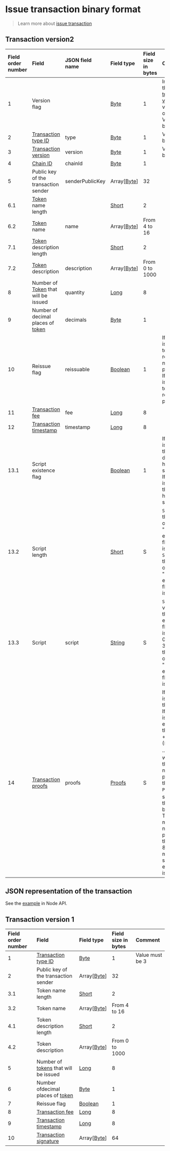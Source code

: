 # Issue transaction binary format

> Learn more about [issue transaction](/blockchain/transaction-type/issue-transaction.md)


## Transaction version2

| Field order number | Field | JSON field name | Field type | Field size in bytes | Comment |
| :--- | :--- | :--- | :--- | :--- | :--- |
| 1 | Version flag | | [Byte](/blockchain/blockchain/blockchain-data-types.md) | 1 | Indicates the [transaction version](/blockchain/transaction/transaction-version.md) is version 2 or higher.<br>Value must be 0 |
| 2 | [Transaction type ID](/blockchain/transaction-type.md) | type | [Byte](/blockchain/blockchain/blockchain-data-types.md) | 1 | Value must be 3 |
| 3 | [Transaction version](/blockchain/transaction/transaction-version.md) | version | [Byte](/blockchain/blockchain/blockchain-data-types.md) | 1 | Value must be 2 |
| 4 | [Chain ID](/blockchain/blockchain-network/chain-id.md) | chainId | [Byte](/blockchain/blockchain/blockchain-data-types.md) | 1 | |
| 5 | Public key of the transaction sender  | senderPublicKey | Array\[[Byte](/blockchain/blockchain/blockchain-data-types.md)] | 32 | |
| 6.1 | [Token](/blockchain/token.md) name length | | [Short](/blockchain/blockchain/blockchain-data-types.md) | 2 | |
| 6.2 | [Token](/blockchain/token.md) name | name | Array[[Byte](/blockchain/blockchain/blockchain-data-types.md)] | From 4 to 16 | |
| 7.1 | [Token](/blockchain/token.md) description length | | [Short](/blockchain/blockchain/blockchain-data-types.md) | 2 | |
| 7.2 | [Token](/blockchain/token.md) description | description | Array[[Byte](/blockchain/blockchain/blockchain-data-types.md)] | From 0 to 1000 | |
| 8 | Number of [Token](/blockchain/token.md) that will be issued | quantity | [Long](/blockchain/blockchain/blockchain-data-types.md) | 8 | |
| 9 | Number of decimal places of [token](/blockchain/token.md) | decimals | [Byte](/blockchain/blockchain/blockchain-data-types.md) | 1 | |
| 10 | Reissue flag | reissuable | [Boolean](/blockchain/blockchain/blockchain-data-types.md) | 1 | If the value is 0, then token reissue is not possible.<br>If the value is 1, then token reissue is possible |
| 11 | [Transaction fee](/blockchain/transaction/transaction-fee.md) | fee | [Long](/blockchain/blockchain/blockchain-data-types.md) | 8 | |
| 12 | [Transaction timestamp](/blockchain/transaction/transaction-timestamp.md) | timestamp | [Long](/blockchain/blockchain/blockchain-data-types.md) | 8 | |
| 13.1 | Script existence flag | | [Boolean](/blockchain/blockchain/blockchain-data-types.md) | 1 | If the value is 0, then the token does not have a script.<br>If the value is 1, then the token has a script |
| 13.2 | Script length | | [Short](/blockchain/blockchain/blockchain-data-types.md) | S | `S = 0 ` if the value of the "Script existence flag" field is 0.<br>`S = 2 `if the value of the "Script existence flag" field is 1 |
| 13.3 | Script | script | [String](/blockchain/blockchain/blockchain-data-types.md) | S | `S = 0` if the value of the "Script existence flag" field is 0.<br>0 &lt; `S` ≤ 32768, if the value of the "Script existence flag" field is 1 |
| 14 | [Transaction proofs](/blockchain/transaction/transaction-proof.md) | proofs | [Proofs](/blockchain/blockchain/blockchain-data-types.md) | S | If the array is empty, then `S`= 3. <br>If the array is not empty, then `S` = 3 + 2 × `N` + (`P`<sub>1</sub> + `P`<sub>2</sub> + ... + `P`<sub>n</sub>), where `N` is the number of proofs in the array, `P`<sub>n</sub> is the size on `N`-th proof in bytes. <br>The maximum number of proofs in the array is 8. The maximum size of each proof is 64 bytes |

## JSON representation of the transaction

See the [example](https://testnodes.wavesnodes.com/transactions/info/8jfD2JBLe23XtCCSQoTx5eAW5QCU6Mbxi3r78aNQLcNf) in Node API.

## Transaction version 1

| Field order number | Field | Field type | Field size in bytes | Comment |
| :--- | :--- | :--- | :--- | :--- |
| 1 | [Transaction type ID](/blockchain/transaction-type.md) | [Byte](/blockchain/blockchain/blockchain-data-types.md) | 1 | Value must be 3 |
| 2 | Public key of the transaction sender  | Array[[Byte](/blockchain/blockchain/blockchain-data-types.md)] | 32 | |
| 3.1 | Token name length | [Short](/blockchain/blockchain/blockchain-data-types.md) | 2 | |
| 3.2 | Token name | Array[[Byte](/blockchain/blockchain/blockchain-data-types.md)] | From 4 to 16 | |
| 4.1 | Token description length | [Short](/blockchain/blockchain/blockchain-data-types.md) | 2 | |
| 4.2 | Token description | Array[[Byte](/blockchain/blockchain/blockchain-data-types.md)] | From 0 to 1000 | |
| 5 | Number of [tokens](/blockchain/token.md) that will be issued | [Long](/blockchain/blockchain/blockchain-data-types.md) | 8 | |
| 6 | Number ofdecimal places of [token](/blockchain/token.md) | [Byte](/blockchain/blockchain/blockchain-data-types.md) | 1 | |
| 7 | Reissue flag | [Boolean](/blockchain/blockchain/blockchain-data-types.md) | 1 | |
| 8 | [Transaction fee](/blockchain/transaction/transaction-fee.md) | [Long](/blockchain/blockchain/blockchain-data-types.md) | 8 | |
| 9 | [Transaction timestamp](/blockchain/transaction/transaction-timestamp.md) | [Long](/blockchain/blockchain/blockchain-data-types.md) | 8 | |
| 10 | [Transaction signature](/blockchain/transaction/transaction-signature.md) | Array[[Byte](/blockchain/blockchain/blockchain-data-types.md)] | 64 | | |
